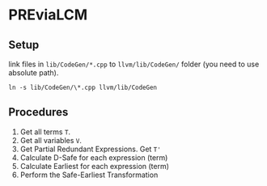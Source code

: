 # PREviaLCM

## Setup  
link files in `lib/CodeGen/*.cpp` to `llvm/lib/CodeGen/` folder (you need to use absolute path).

```
ln -s lib/CodeGen/\*.cpp llvm/lib/CodeGen
```


## Procedures
1. Get all terms `T`.
2. Get all variables `V`.
1. Get Partial Redundant Expressions. Get `T'`
2. Calculate D-Safe for each expression (term)
3. Calculate Earliest for each expression (term)
4. Perform the Safe-Earliest Transformation
